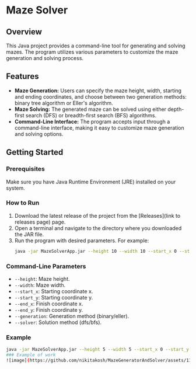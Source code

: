 # Maze Solver 

## Overview
This Java project provides a command-line tool for generating and solving mazes. The program utilizes various parameters to customize the maze generation and solving process.

## Features
- **Maze Generation:** Users can specify the maze height, width, starting and ending coordinates, and choose between two generation methods: binary tree algorithm or Eller's algorithm.
- **Maze Solving:** The generated maze can be solved using either depth-first search (DFS) or breadth-first search (BFS) algorithms.
- **Command-Line Interface:** The program accepts input through a command-line interface, making it easy to customize maze generation and solving options.

## Getting Started

### Prerequisites
Make sure you have Java Runtime Environment (JRE) installed on your system.

### How to Run
1. Download the latest release of the project from the [Releases](link to releases page) page.
2. Open a terminal and navigate to the directory where you downloaded the JAR file.
3. Run the program with desired parameters. For example:
    ```bash
    java -jar MazeSolverApp.jar --height 10 --width 10 --start_x 0 --start_y 0 --end_x 9 --end_y 9 --generation eller --solver dfs
    ```

### Command-Line Parameters
- `--height`: Maze height.
- `--width`: Maze width.
- `--start_x`: Starting coordinate x.
- `--start_y`: Starting coordinate y.
- `--end_x`: Finish coordinate x.
- `--end_y`: Finish coordinate y.
- `--generation`: Generation method (binary/eller).
- `--solver`: Solution method (dfs/bfs).

### Example
```bash
java -jar MazeSolverApp.jar --height 5 --width 5 --start_x 0 --start_y 0 --end_x 4 --end_y 4 --generation eller --solver dfs
### Example of work
![image](https://github.com/nikitakosh/MazeGeneratorAndSolver/assets/113053952/886271e2-b30c-4224-a1b9-40836d4d19a7)

